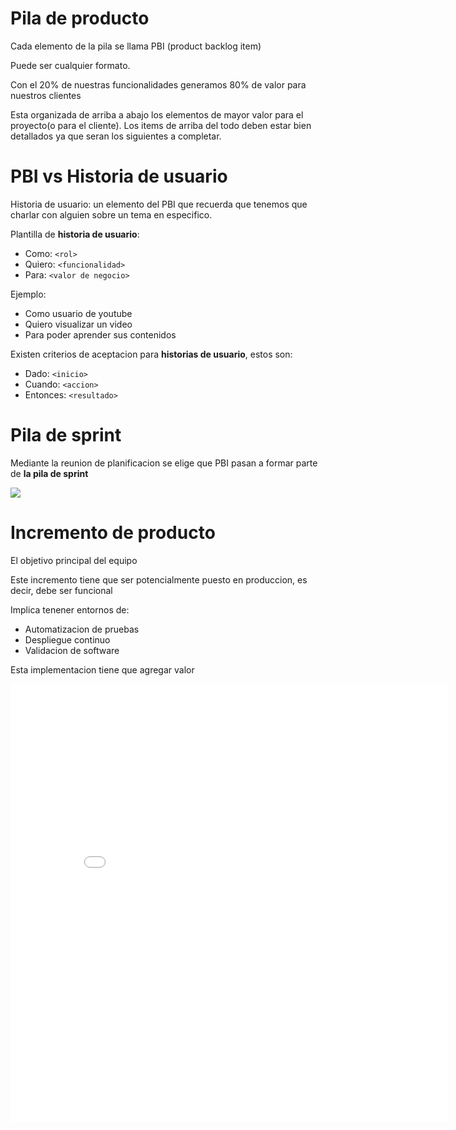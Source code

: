 
# Pila de producto

Cada elemento de la pila se llama PBI (product backlog item)

Puede ser cualquier formato.

Con el 20% de nuestras funcionalidades generamos 80% de valor para nuestros clientes

Esta organizada de arriba a abajo los elementos de mayor valor para el proyecto(o para el cliente). Los items de arriba del todo deben estar bien detallados ya que seran los siguientes a completar.

# PBI vs Historia de usuario

Historia de usuario: un elemento del PBI que recuerda que tenemos que charlar con alguien sobre un tema en especifico.

Plantilla de __historia de usuario__:

- Como: ```<rol>```
- Quiero: ```<funcionalidad>```
- Para: ```<valor de negocio>```

Ejemplo:

- Como usuario de youtube
- Quiero visualizar un video
- Para poder aprender sus contenidos

Existen criterios de aceptacion para __historias de usuario__, estos son:

- Dado: ```<inicio>```
- Cuando: ```<accion>```
- Entonces: ```<resultado>```

# Pila de sprint

Mediante la reunion de planificacion se elige que PBI pasan a formar parte de __la pila de sprint__

<img src="https://img001.prntscr.com/file/img001/YWVO3kI2SlOahq8WVehwhg.jpeg">

# Incremento de producto

El objetivo principal del equipo

Este incremento tiene que ser potencialmente puesto en produccion, es decir, debe ser funcional

Implica tenener entornos de:

- Automatizacion de pruebas
- Despliegue continuo
- Validacion de software

Esta implementacion tiene que agregar valor

<embed src=" /assets/pdf/MetodologiasAgiles_M4.pdf" type="application/pdf" width="700px" height="700px">